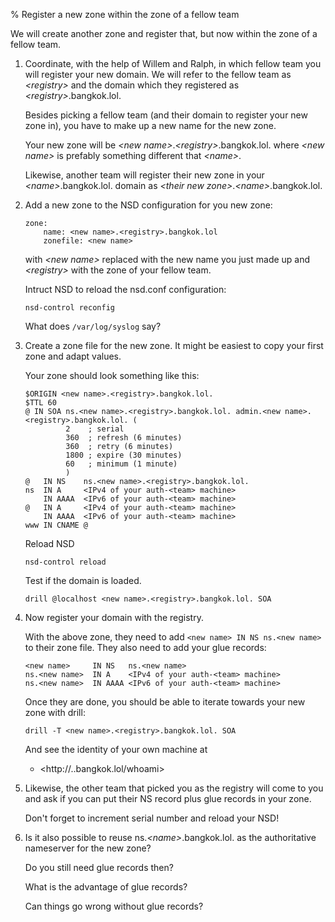 % Register a new zone within the zone of a fellow team

We will create another zone and register that, but now within the zone of
a fellow team.

1.  Coordinate, with the help of Willem and Ralph, in which fellow
    team you will register your new domain.  We will refer to the fellow
    team as *\<registry\>* and the domain which they registered as
    *\<registry\>*.bangkok.lol.

    Besides picking a fellow team (and their domain to register your new
    zone in), you have to make up a new name for the new zone.

    Your new zone will be *\<new name\>*.*\<registry\>*.bangkok.lol. where
    *\<new name\>* is prefably something different that *\<name\>*.

    Likewise, another team will register their new zone in your
    *\<name\>*.bangkok.lol. domain as *\<their new zone\>*.*\<name\>*.bangkok.lol.


2.  Add a new zone to the NSD configuration for you new zone:

    ```
    zone:
        name: <new name>.<registry>.bangkok.lol
        zonefile: <new name>
    ```

    with *\<new name\>* replaced with the new name you just made up and
    *\<registry\>* with the zone of your fellow team.
    
    Intruct NSD to reload the nsd.conf configuration:

        nsd-control reconfig

    What does `/var/log/syslog` say?

3.  Create a zone file for the new zone.  It might be easiest to copy your
    first zone and adapt values.

    Your zone should look something like this:

    ```
    $ORIGIN <new name>.<registry>.bangkok.lol.
    $TTL 60
    @ IN SOA ns.<new name>.<registry>.bangkok.lol. admin.<new name>.<registry>.bangkok.lol. (
             2    ; serial
             360  ; refresh (6 minutes)
             360  ; retry (6 minutes)
             1800 ; expire (30 minutes)
             60   ; minimum (1 minute)
             )
    @   IN NS    ns.<new name>.<registry>.bangkok.lol.
    ns  IN A     <IPv4 of your auth-<team> machine>
        IN AAAA  <IPv6 of your auth-<team> machine>
    @   IN A     <IPv4 of your auth-<team> machine>
        IN AAAA  <IPv6 of your auth-<team> machine>
    www IN CNAME @
    ```

    Reload NSD

        nsd-control reload

    Test if the domain is loaded.

        drill @localhost <new name>.<registry>.bangkok.lol. SOA

5.  Now register your domain with the registry.

    With the above zone, they need to add `<new name> IN NS ns.<new name>`
    to their zone file.  They also need to add your glue records:

    ```
    <new name>     IN NS   ns.<new name>
    ns.<new name>  IN A    <IPv4 of your auth-<team> machine>
    ns.<new name>  IN AAAA <IPv6 of your auth-<team> machine>
    ```

    Once they are done, you should be able to iterate towards your new zone
    with drill:

        drill -T <new name>.<registry>.bangkok.lol. SOA

    And see the identity of your own machine at

      * <http://<new name>.<registry>.bangkok.lol/whoami>

6.  Likewise, the other team that picked you as the registry will come to you
    and ask if you can put their NS record plus glue records in your zone.

    Don't forget to increment serial number and reload your NSD!

7.  Is it also possible to reuse ns.*\<name\>*.bangkok.lol. as the authoritative
    nameserver for the new zone?

    Do you still need glue records then?

    What is the advantage of glue records?

    Can things go wrong without glue records?

